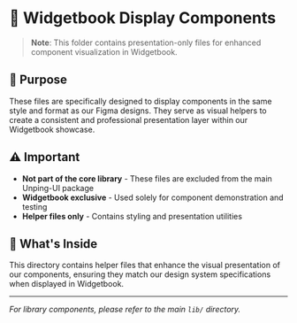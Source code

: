 # 📖 Widgetbook Display Components

> **Note**: This folder contains presentation-only files for enhanced component visualization in Widgetbook.

## 🎯 Purpose

These files are specifically designed to display components in the same style and format as our Figma designs. They serve as visual helpers to create a consistent and professional presentation layer within our Widgetbook showcase.

## ⚠️ Important

- **Not part of the core library** - These files are excluded from the main Unping-UI package
- **Widgetbook exclusive** - Used solely for component demonstration and testing
- **Helper files only** - Contains styling and presentation utilities

## 📁 What's Inside

This directory contains helper files that enhance the visual presentation of our components, ensuring they match our design system specifications when displayed in Widgetbook.

---

*For library components, please refer to the main `lib/` directory.*